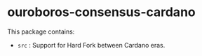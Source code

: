 # ouroboros-consensus-cardano

This package contains:

* `src` : Support for Hard Fork between Cardano eras.
